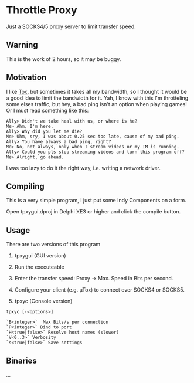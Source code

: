 Throttle Proxy
==============

Just a SOCKS4/5 proxy server to limit transfer speed.

Warning
-------

This is the work of 2 hours, so it may be buggy.

Motivation
----------

I like [Tox](http://tox.im), but sometimes it takes all my bandwidth, so I thought 
it would be a good idea to limit the bandwidth for it. Yah, I know with this
I'm throtteling some elses traffic, but hey, a bad ping isn't an option when playing 
games! Or I must read something like this:

    Ally> Didn't we take heal with us, or where is he?
    Me> Ahm, I'm here.
    Ally> Why did you let me die?
    Me> Uhm, sry, I was about 0.25 sec too late, cause of my bad ping.
    Ally> You have always a bad ping, right?
    Me> No, not always, only when I stream videos or my IM is running.
    Ally> Could you pls stop streaming videos and turn this program off?
    Me> Alright, go ahead.

I was too lazy to do it the right way, i.e. writing a network driver.

Compiling
---------

This is a very simple program, I just put some Indy Components on a form.

Open tpxygui.dproj in Delphi XE3 or higher and click the compile button.

Usage
-----

There are two versions of this program

1. tpxygui (GUI version)

  1. Run the executeable
  2. Enter the transfer speed: Proxy -> Max. Speed in Bits per second.
  2. Configure your client (e.g. µTox) to connect over SOCKS4 or SOCKS5.

2. tpxyc (Console version)

  `tpxyc [-<options>]`
  
    `B<integer>`  Max Bits/s per connection
    `P<integer>` Bind to port
    `H<true|false>` Resolve host names (slower)
    `V<0..3>` Verbosity
    `s<true|false>` Save settings  
  
Binaries
--------

...
